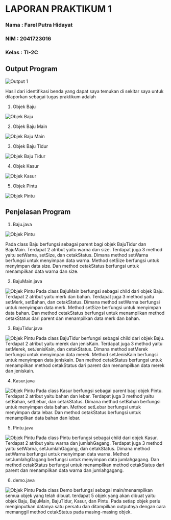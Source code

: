 # LAPORAN PRAKTIKUM 1
### Nama : Farel Putra Hidayat
### NIM : 2041723016
### Kelas : TI-2C

## Output Program

![Output 1](https://github.com/farelkun/Praktikum-PBO/blob/master/Pertemuan%201/img/Output%20Tugas%20Praktikum.png?raw=true)

Hasil dari identifikasi benda yang dapat saya temukan di sekitar saya untuk dilaporkan sebagai tugas praktikum adalah

1. Objek Baju

![Objek Baju](https://github.com/farelkun/Praktikum-PBO/blob/master/Pertemuan%201/img/objek%20baju.png?raw=true)

2. Objek Baju Main

![Objek Baju Main](https://github.com/farelkun/Praktikum-PBO/blob/master/Pertemuan%201/img/objek%20baju%20main.jpg?raw=true)

3. Objek Baju Tidur

![Objek Baju Tidur](https://github.com/farelkun/Praktikum-PBO/blob/master/Pertemuan%201/img/objek%20baju%20tidur.jpeg?raw=true)

4. Objek Kasur

![Objek Kasur](https://github.com/farelkun/Praktikum-PBO/blob/master/Pertemuan%201/img/objek%20kasur.jpg?raw=true)

5. Objek Pintu

![Objek Pintu](https://github.com/farelkun/Praktikum-PBO/blob/master/Pertemuan%201/img/objek%20pintu.jpeg?raw=true)

## Penjelasan Program

1. Baju.java

![Objek Pintu](https://github.com/farelkun/Praktikum-PBO/blob/master/Pertemuan%201/img/code_baju.png?raw=true)

Pada class Baju berfungsi sebagai parent bagi objek BajuTidur dan BajuMain. Terdapat 2 atribut yaitu warna dan size. Terdapat juga 3 method yaitu setWarna, setSize, dan cetakStatus. Dimana method setWarna berfungsi untuk menyimpan data warna. Method setSize berfungsi untuk menyimpan data size. Dan method cetakStatus berfungsi untuk menampilkan data warna dan size.

2. BajuMain.java

![Objek Pintu](https://github.com/farelkun/Praktikum-PBO/blob/master/Pertemuan%201/img/code_baju_main.png?raw=true)
Pada class BajuMain berfungsi sebagai child dari objek Baju. Terdapat 2 atribut yaitu merk dan bahan. Terdapat juga 3 method yaitu setMerk, setBahan, dan cetakStatus. Dimana method setWarna berfungsi untuk menyimpan data merk. Method setSize berfungsi untuk menyimpan data bahan. Dan method cetakStatus berfungsi untuk menampilkan method cetakStatus dari parent dan menampilkan data merk dan bahan.

3. BajuTidur.java

![Objek Pintu](https://github.com/farelkun/Praktikum-PBO/blob/master/Pertemuan%201/img/code_baju_tidur.png?raw=true)
Pada class BajuTidur berfungsi sebagai child dari objek Baju. Terdapat 2 atribut yaitu merek dan jenisKain. Terdapat juga 3 method yaitu setMerek, setJenisKain, dan cetakStatus. Dimana method setMerek berfungsi untuk menyimpan data merek. Method setJenisKain berfungsi untuk menyimpan data jeniskain. Dan method cetakStatus berfungsi untuk menampilkan method cetakStatus dari parent dan menampilkan data merek dan jeniskain.

4. Kasur.java

![Objek Pintu](https://github.com/farelkun/Praktikum-PBO/blob/master/Pertemuan%201/img/code_kasur.png?raw=true)
Pada class Kasur berfungsi sebagai parent bagi objek Pintu. Terdapat 2 atribut yaitu bahan dan lebar. Terdapat juga 3 method yaitu setBahan, setLebar, dan cetakStatus. Dimana method setBahan berfungsi untuk menyimpan data bahan. Method setLebar berfungsi untuk menyimpan data lebar. Dan method cetakStatus berfungsi untuk menampilkan data bahan dan lebar.

5. Pintu.java

![Objek Pintu](https://github.com/farelkun/Praktikum-PBO/blob/master/Pertemuan%201/img/code_pintu.png?raw=true)
Pada class Pintu berfungsi sebagai child dari objek Kasur. Terdapat 2 atribut yaitu warna dan jumlahGagang. Terdapat juga 3 method yaitu setWarna, setJumlahGagang, dan cetakStatus. Dimana method setWarna berfungsi untuk menyimpan data warna. Method setJumlahgGagang berfungsi untuk menyimpan data jumlahgagang. Dan method cetakStatus berfungsi untuk menampilkan method cetakStatus dari parent dan menampilkan data warna dan jumlahgagang.

6. demo.java

![Objek Pintu](https://github.com/farelkun/Praktikum-PBO/blob/master/Pertemuan%201/img/code_demo.png?raw=true)
Pada class Demo berfungsi sebagai main/menampilkan semua objek yang telah dibuat. terdapat 5 objek yang akan dibuat yaitu objek Baju, BajuMain, BajuTidur, Kasur, dan Pintu. Pada setiap objek perlu menginputkan datanya satu persatu dan ditampilkan outputnya dengan cara memanggil method cetakStatus pada masing-masing objek.
